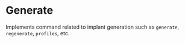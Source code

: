 Generate
========

Implements command related to implant generation such as `generate`, `regenerate`, `profiles`, etc.

